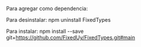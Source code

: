 Para agregar como dependencia:

Para desinstalar:
npm uninstall FixedTypes

Para instalar:
npm install --save git+https://github.com/FixedUy/FixedTypes.git#main
